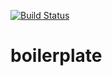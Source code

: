 [![Build Status](https://travis-ci.org/jrutheiser/boilerplate.svg?branch=master)](https://travis-ci.org/jrutheiser/boilerplate)

# boilerplate #
